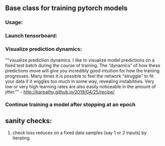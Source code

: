 ## Base class for training pytorch models

### Usage:

### Launch tensorboard: 

### Visualize prediction dynamics: 
""visualize prediction dynamics. I like to visualize model predictions on a fixed test batch during the course of training. The “dynamics” of how these predictions move will give you incredibly good intuition for how the training progresses. Many times it is possible to feel the network “struggle” to fit your data if it wiggles too much in some way, revealing instabilities. Very low or very high learning rates are also easily noticeable in the amount of jitter."" - http://karpathy.github.io/2019/04/25/recipe/

### Continue training a model after stopping at an epoch

## sanity checks: 
1. check loss reduces on a fixed data samples (say 1 or 2 inputs) by iterating
